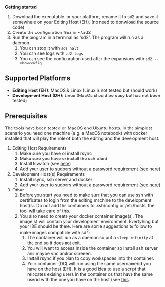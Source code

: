 **Getting started**

1. Download the executable for your platform, rename it to sd2 and save it somewhere on your
Editing Host (EH). (no need to donwload the source code)
1. Create the configuration files in ~/.sd2
1. Run the program in a terminal as 'sd2'. The program will run as a daemon.
    1. You can stop it with `sd2 halt`
    1. You can see logs with `sd2 logs`
    1. You can see the configuration used after the expansions with `sd2 --showconfig`

## Supported Platforms
* **Editing Host (EH)**: MacOS  & Linux (Linux is not tested but should work)
* **Development Host (DH)**: Linux (MacOs should be easy but has not been tested) 

## Prerequisites
The tools have been tested on MacOS and Ubuntu hosts. In the simplest scenario you 
need one machine (e.g. a MacOS notebook) with docker installed that will
 play the role of both the editing and the development host.

1. Editing Host Requirements
   1. Make sure you have or install rsync
   1. Make sure you have or install the ssh client
   1. Install fswatch (see [here](http://stackoverflow.com/questions/1515730/is-there-a-command-like-watch-or-inotifywait-on-the-mac))
   1. Add your user to sudoers without a password requirement (see [here](https://askubuntu.com/questions/168461/how-do-i-sudo-without-having-to-enter-my-password))
1. Development Host(s) Requirements
   1. Install rsync, ssh server and docker
   1. Add your user to sudoers without a password requirement (see [here](https://askubuntu.com/questions/168461/how-do-i-sudo-without-having-to-enter-my-password))
1. Other
   1. Before you start you need to make sure that you can use ssh with  
      certificates to login from the editing machine to the development host(s). 
      Do not add the containers to .ssh/config or /etc/hosts, 
      the tool will take care of this.
   1. You also need to create your docker container image(s). 
      The image(s) will contain your 
      development environment. Evertyhing but your IDE should be there.
      Here are some suggestions to follow to make images compatible with 
      sd<sup>2</sup>:
       1. The container will run as a daemon so put a `sleep infinity` at the end 
       so it does not exit.
       1. You will want to access inside the container so install ssh server 
          and maybe vnc and/or screeen.
       1. Install rsync if you plan to copy workspaces into the container.   
       1. Your container (DC) will run using the same username/id you have on the 
       host (DH). It is a good idea to use a script that relocates exising users 
       in the container os that have the same userid with the one you have 
       on the host (see [this](https://raw.githubusercontent.com/gae123/sd2/master/examples/entrypoint.sh).